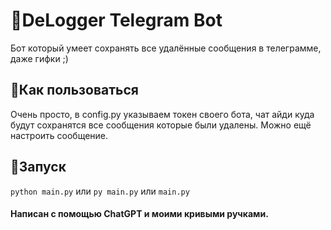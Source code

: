 
# 🤖DeLogger Telegram Bot

Бот который умеет сохранять все удалённые сообщения в телеграмме, даже гифки ;)

## 📕Как пользоваться

Очень просто, в config.py указываем токен своего бота, чат айди куда будут сохранятся все сообщения которые были удалены. Можно ещё настроить сообщение.

## 🚀Запуск

```python main.py```
или
```py main.py```
или
```main.py```

#### Написан с помощью ChatGPT и моими кривыми ручками.
